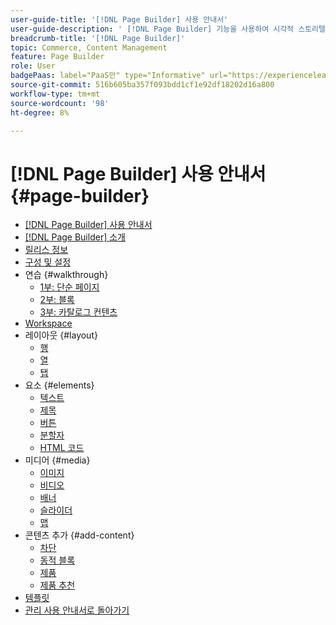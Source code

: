 ```yaml
---
user-guide-title: '[!DNL Page Builder] 사용 안내서'
user-guide-description: ' [!DNL Page Builder] 기능을 사용하여 시각적 스토리텔링을 강화하고 고객 참여도와 충성도를 높이는 사용자 지정 레이아웃으로 콘텐츠가 풍부한 페이지를 만드는 방법에 대해 알아봅니다.'
breadcrumb-title: '[!DNL Page Builder]'
topic: Commerce, Content Management
feature: Page Builder
role: User
badgePaas: label="PaaS만" type="Informative" url="https://experienceleague.adobe.com/en/docs/commerce/user-guides/product-solutions" tooltip="Adobe Commerce 온 클라우드 프로젝트(Adobe 관리 PaaS 인프라) 및 온프레미스 프로젝트에만 적용됩니다."
source-git-commit: 516b605ba357f093bdd1cf1e92df18202d16a800
workflow-type: tm+mt
source-wordcount: '98'
ht-degree: 8%

---
```



# [!DNL Page Builder] 사용 안내서 {#page-builder}

- [[!DNL Page Builder] 사용 안내서](guide-overview.md)
- [ [!DNL Page Builder] 소개](introduction.md)
- [릴리스 정보](release-notes.md)
- [구성 및 설정](setup.md)
- 연습 {#walkthrough}
   - [1부: 단순 페이지](1-simple-page.md)
   - [2부: 블록](2-blocks.md)
   - [3부: 카탈로그 컨텐츠](3-catalog-content.md)
- [Workspace](workspace.md)
- 레이아웃 {#layout}
   - [행](row.md)
   - [열](column.md)
   - [탭](tabs.md)
- 요소 {#elements}
   - [텍스트](text.md)
   - [제목](heading.md)
   - [버튼](buttons.md)
   - [분할자](divider.md)
   - [HTML 코드](html-code.md)
- 미디어 {#media}
   - [이미지](image.md)
   - [비디오](video.md)
   - [배너](banner.md)
   - [슬라이더](slider.md)
   - [맵](map.md)
- 콘텐츠 추가 {#add-content}
   - [차단](block.md)
   - [동적 블록](dynamic-block.md)
   - [제품](products.md)
   - [제품 추천](recommendations.md)
- [템플릿](templates.md)
- [관리 사용 안내서로 돌아가기](https://experienceleague.adobe.com/en/docs/commerce-admin/user-guides/home)


